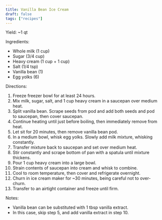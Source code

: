 ```yaml
---
title: Vanilla Bean Ice Cream
draft: false
tags: ["recipes"]
---
```


Yield: ~1 qt

Ingredients:
- Whole milk (1 cup)
- Sugar (3/4 cup)
- Heavy cream (1 cup + 1 cup)
- Salt (1/4 tsp)
- Vanilla bean (1)
- Egg yolks (6)

Directions:
1) Freeze freezer bowl for at least 24 hours.
2) Mix milk, sugar, salt, and 1 cup heavy cream in a saucepan over medium heat.
3) Split vanilla bean. Scrape seeds from pod and add both seeds and pod to saucepan, then cover saucepan.
4) Continue heating until just before boiling, then immediately remove from heat.
5) Let sit for 20 minutes, then remove vanilla bean pod.
6) In a medium bowl, whisk egg yolks. Slowly add milk mixture, whisking constantly.
7) Transfer mixture back to saucepan and set over medium heat.
8) Stir constantly and scrape bottom of pan with a spatula until mixture thickens.
9) Pour 1 cup heavy cream into a large bowl.
10) Strain contents of saucepan into cream and whisk to combine.
11) Cool to room temperature, then cover and refrigerate overnight.
12) Churn in ice cream maker for ~30 minutes, being careful not to over-churn.
13) Transfer to an airtight container and freeze until firm.

Notes:
- Vanilla bean can be substituted with 1 tbsp vanilla extract.
- In this case, skip step 5, and add vanilla extract in step 10.
